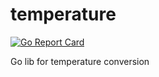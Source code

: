 # temperature
[![Go Report Card](https://goreportcard.com/badge/github.com/yanndr/temperature)](https://goreportcard.com/report/github.com/yanndr/temperature)

Go lib for temperature conversion
